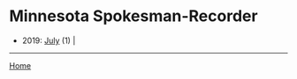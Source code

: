 # Minnesota Spokesman-Recorder

  * 2019: 
      [July](./minnesota-spokesman-recorder-2019-07.md) (1) | 

----

[Home](../)
